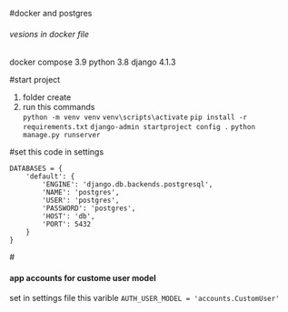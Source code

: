 #docker and postgres

<h6>vesions in docker file</h6>
docker compose 3.9 
python 3.8
django 4.1.3

#start project 
1. folder create<br>
2. run this commands</br> 
```python -m venv venv```
```venv\scripts\activate```
```pip install -r requirements.txt```
```django-admin startproject config .```
```python manage.py runserver```


#set this code in settings  
```
DATABASES = {
    'default': {
        'ENGINE': 'django.db.backends.postgresql',
        'NAME': 'postgres',
        'USER': 'postgres',
        'PASSWORD': 'postgres',
        'HOST': 'db',
        'PORT': 5432
    }
}
```
#<h4>app accounts for custome user model</h4>

set in settings file this varible
``` AUTH_USER_MODEL = 'accounts.CustomUser' ```
